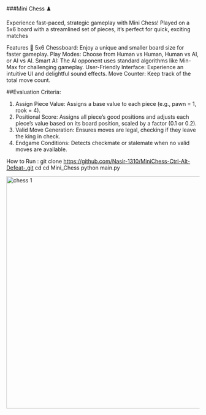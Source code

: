 ###Mini Chess ♟️

Experience fast-paced, strategic gameplay with Mini Chess! Played on a 5x6 board with a streamlined set of pieces, it’s perfect for quick, exciting matches

Features 🌟
5x6 Chessboard: Enjoy a unique and smaller board size for faster gameplay.
Play Modes: Choose from Human vs Human, Human vs AI, or AI vs AI.
Smart AI: The AI opponent uses standard algorithms like Min-Max for challenging gameplay.
User-Friendly Interface: Experience an intuitive UI and delightful sound effects.
Move Counter: Keep track of the total move count.

##Evaluation Criteria:
1. Assign Piece Value: Assigns a base value to each piece (e.g., pawn = 1, rook = 4).
2. Positional Score: Assigns all piece’s good positions and adjusts each piece’s value based on its board position, scaled by a factor (0.1 or 0.2).
3. Valid Move Generation: Ensures moves are legal, checking if they leave the king in check.
4. Endgame Conditions: Detects checkmate or stalemate when no valid moves are available.  

How to Run :
git clone https://github.com/Nasir-1310/MiniChess-Ctrl-Alt-Defeat-.git
cd cd Mini_Chess
python main.py



<img width="607" alt="chess 1" src="https://github.com/user-attachments/assets/ae58606b-4f6c-4051-bb76-141be9f81a49">


